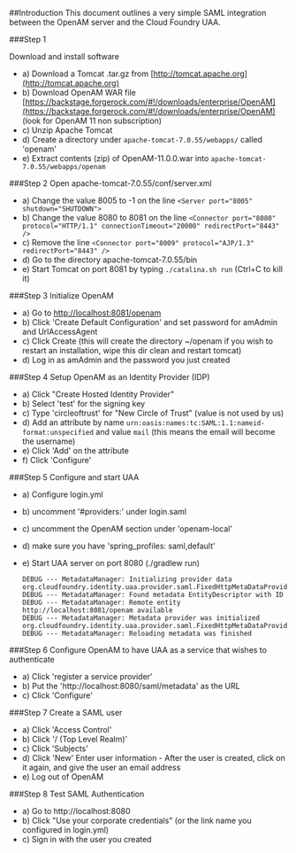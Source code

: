 ##Introduction
This document outlines a very simple SAML integration between the OpenAM server and the 
Cloud Foundry UAA.

###Step 1

Download and install software

  - a) Download a Tomcat .tar.gz from [http://tomcat.apache.org](http://tomcat.apache.org)
  - b) Download OpenAM WAR file [https://backstage.forgerock.com/#!/downloads/enterprise/OpenAM](https://backstage.forgerock.com/#!/downloads/enterprise/OpenAM) (look for OpenAM 11 non subscription)
  - c) Unzip Apache Tomcat
  - d) Create a directory under `apache-tomcat-7.0.55/webapps/` called 'openam'
  - e) Extract contents (zip) of OpenAM-11.0.0.war into `apache-tomcat-7.0.55/webapps/openam`

###Step 2
Open apache-tomcat-7.0.55/conf/server.xml

  - a) Change the value 8005 to -1 on the line 
    `<Server port="8005" shutdown="SHUTDOWN">`
  - b) Change the value 8080 to 8081 on the line 
    `<Connector port="8080" protocol="HTTP/1.1"
               connectionTimeout="20000"
               redirectPort="8443" />`
  - c) Remove the line 
    `<Connector port="8009" protocol="AJP/1.3" redirectPort="8443" />`
  - d) Go to the directory apache-tomcat-7.0.55/bin
  - e) Start Tomcat on port 8081 by typing `./catalina.sh run` (Ctrl+C to kill it)

###Step 3
Initialize OpenAM

  - a) Go to [http://localhost:8081/openam](http://localhost:8081/openam)
  - b) Click 'Create Default Configuration' and set password for amAdmin and UrlAccessAgent
  - c) Click Create
     (this will create the directory ~/openam 
      if you wish to restart an installation, wipe this dir clean and restart tomcat)
  - d) Log in as amAdmin and the password you just created

###Step 4
Setup OpenAM as an Identity Provider (IDP)

  - a) Click "Create Hosted Identity Provider"
  - b) Select 'test' for the signing key
  - c) Type 'circleoftrust' for "New Circle of Trust" (value is not used by us)
  - d) Add an attribute by name `urn:oasis:names:tc:SAML:1.1:nameid-format:unspecified` and value `mail` (this means the email will become the username)
  - e) Click 'Add' on the attribute
  - f) Click 'Configure'


###Step 5
Configure and start UAA

  - a) Configure login.yml
  - b) uncomment '#providers:' under login.saml
  - c) uncomment the OpenAM section under 'openam-local'
  - d) make sure you have 'spring_profiles: saml,default'
  - e) Start UAA server on port 8080 (./gradlew run)

        DEBUG --- MetadataManager: Initializing provider data org.cloudfoundry.identity.uaa.provider.saml.FixedHttpMetaDataProvider@41f4a18b
        DEBUG --- MetadataManager: Found metadata EntityDescriptor with ID
        DEBUG --- MetadataManager: Remote entity http://localhost:8081/openam available
        DEBUG --- MetadataManager: Metadata provider was initialized org.cloudfoundry.identity.uaa.provider.saml.FixedHttpMetaDataProvider@41f4a18b
        DEBUG --- MetadataManager: Reloading metadata was finished

###Step 6
Configure OpenAM to have UAA as a service that wishes to authenticate

  - a) Click 'register a service provider'
  - b) Put the 'http://localhost:8080/saml/metadata' as the URL
  - c) Click 'Configure'

###Step 7
Create a SAML user

  - a) Click 'Access Control'
  - b) Click '/ (Top Level Realm)'
  - c) Click 'Subjects'
  - d) Click 'New'
    Enter user information - 
    After the user is created, click on it again, and give the user an email address
  - e) Log out of OpenAM

###Step 8
Test SAML Authentication

  - a) Go to http://localhost:8080
  - b) Click "Use your corporate credentials" (or the link name you configured in login.yml)
  - c) Sign in with the user you created
